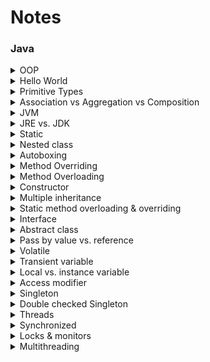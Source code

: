 # Notes

### Java

<details>
  <summary>OOP</summary>
  
  - Abstraction: develop classes in terms of their own functionality, instead of their implementation details.
  - Encapsulation: objects hide their internal characteristics and behavior.
  - Polymorphism: present the same interface for differing underlying data types.
    - Compile-time polymorphism (static binding) – Method overloading
    - Runtime polymorphism (dynamic binding) – Method overriding
  - Inheritance: acquire fields and methods of the base class.
  - Predefined & user-defined types as objects.
  - Message-based.
  
  Java not 100% OO becquse of primitives types.
</details>

<details>
  <summary>Hello World</summary>
  
  ```
  public class HelloWorld {
    public static void main(String args[]) {  
      System.out.println("Hello World");  
    }
  }
  ```
</details>

<details>
  <summary>Primitive Types</summary>
  
  - Boolean, byte, char, int, float, double, long, short.
  - Java provides wrapper classes for each primitive type.
</details>

<details>
  <summary>Association vs Aggregation vs Composition</summary>
  
  - Association: link between two classes communicating with each other.
  - Aggregation and Composition are special cases of association.
  - Composition: the child cannot exist independent of the parent.
</details>

<details>
  <summary>JVM</summary>
  
  Process vthat can execute Java bytecode.
</details>

<details>
  <summary>JRE vs. JDK</summary>
  
  - JRE is a JVM implementation
  - JDK includes the JRE and development tools.
</details>

<details>
  <summary>Static</summary>
  
  - Static variable/method can be accessed without instantiation.
  - Static class.
  - Static block: code executed when loading the class in memory.
  
  Note: static fields and blocks are initialized one after another.
</details>

<details>
  <summary>Nested class</summary>
  
  - Not-static nested class has access to instance variable/methods of the outer class.
  - Not-static nested class cannot be instantiated without the outer class.
  - Static nested class have only access to static member of the outer class.
</details>

<details>
  <summary>Autoboxing</summary>
  
  Automatic conversion made by the Java compiler between the primitive types and their corresponding object wrapper classes.
</details>

<details>
  <summary>Method Overriding</summary>
  
  Child class redefines the same method as a parent class (cannot limit the access of the method).
</details>

<details>
  <summary>Method Overloading</summary>
  
  Methods in the same class that have the exact same name, but different parameters.
</details>

<details>
  <summary>Constructor</summary>
  
  - Default constructor
  - Support constructor overloading
  - Copy constructor
</details>

<details>
  <summary>Multiple inheritance</summary>
  
  Each class is able to extend only on one class but is able to implement more than one interfaces.
</details>

<details>
  <summary>Static method overloading & overriding</summary>
  
  - Static methods can be overloaded (static binding), but not by instance methods.
  - Static methods cannot be overriden (dynamic binding).
</details>

<details>
  <summary>Interface</summary>
  
  - Interface methods are implicitly abtracts.
  - Implement a number of interfaces.
  - Must implement all methods declared in the interface.
  - Variables declared in an interface are by default `public static final`.
  - Members of a Java interface are public by default.
  - An interface is public by default.
</details>

<details>
  <summary>Abstract class</summary>
  
  - Abstract class can have both abstract and non-abstract methods.
  - Extend only one abstract class.
  - **Abstract classes can implement interfaces without even providing the implementation of interface methods.**
</details>

<details>
  <summary>Pass by value vs. reference</summary>
  
  - Pass by value: a copy of the object is passed (Java primitive types).
  - Pass by reference: a pointer to the object is passed (Java objects).
</details>

<details>
  <summary>Volatile</summary>
  
  - Value not cached and always read from main memory.
  - TODO: https://www.javacodegeeks.com/2018/03/volatile-java-works-example-volatile-keyword-java.html
</details>

<details>
  <summary>Transient variable</summary>
  
  A transcient variable is not serialized.
</details>

<details>
  <summary>Local vs. instance variable</summary>
  
  - Local variable is declared inside a method or constructor.
  - Instance variable is declared inside a class.
  - Local variable must be initialized (compilation error).
</details>

<details>
  <summary>Access modifier</summary>
  
  - Public: accessible from everywhere.
  - Protected: accessible within the package and the subclasses in any package.
  - Package private (default): accessible within the package.
  - Private: accessible within the same class.
</details>

<details>
  <summary>Singleton</summary>
  
  - Single instance.
  - Global access.
</details>

<details>
  <summary>Double checked Singleton</summary>
  
  - Synchronized `getInstance` method results in poor performance.
  - Verify if the instance must be created before competing for the lock. 
    ```
    public class Singleton {
      private static volatile Singleton instance;
      public static Singleton getInstance() {
          if (instance == null) {
              synchronized (Singleton.class) {
                  if (instance == null) {
                      instance = new DclSingleton();
                  }
              }
          }
          return instance;
      }
    }
    ```
    The field needs to be volatile to prevent cache incoherence issues, becaue the *Java memory model* allows the publication of partially initialized objects.
  - Alternative:
    - Early initialisation.
    - Lazy initialization using a nested static class (the "holder").
    - Enum singleton.
</details>

<details>
  <summary>Threads</summary>
  
  - Extend `Thread` class and override `run` method.
  - Implement `Runnable` interface (preferred) and create a thread from it `new Thread(runnable)`.
  - Methods:
    - id, name, priority, state
    - `interrupt()`
    - `join()` waits for the thread to die.
    - `run()` contain the business logic.
    - `start()` creates a new thread and call the `run()` method.
    - `sleep()`
  - States:
    - NEW: created but not yet started.
    - RUNNABLE: executing in the JVM.
    - BLOCKED: waiting for a monitor lock.
    - WAITING: waiting indefinitely for another thread.
    - TIMED_WAITING: aiting for another thread for up to a specified waiting time.
    - TERMINATED: has exited.
</details>

<details>
  <summary>Synchronized</summary>
  
  - method (coarse-grained lock)
  - block (fine-grained lock)
</details>

<details>
  <summary>Locks & monitors</summary>
  
  - Lock (mutex):
    - Threads check the availability of a shared objects through flags attached to the object.
    - Provides *mutual exclusion*.
    - Explicit using `Lock` API.
  - Monitor:
    - Synchronized keyword (implicit)
    - Provides *mutual exclusion* using the *monitor lock*.
    - Provides *cooperation* using the *Wait-set* to notify waiting threads.
  
  -> Each Java object has an associated lock, also referred to as a *monitor*. A thread can acquire the lock for an object by using the synchronized keyword.
</details>

<details>
  <summary>Multithreading</summary>
  
  - Mutual exclusion over the critical section.
  - Cooperation of threads
</details>
  
